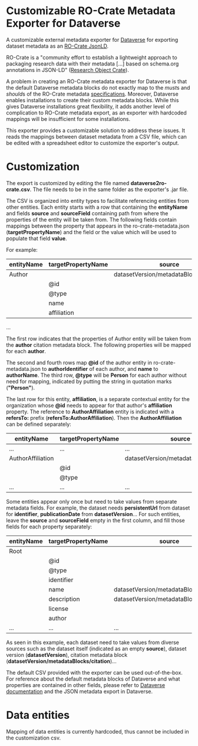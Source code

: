 # Customizable RO-Crate Metadata Exporter for Dataverse
A customizable external metadata exporter for [Dataverse](https://dataverse.org) for exporting dataset metadata as an [RO-Crate JsonLD](https://www.researchobject.org/ro-crate/1.1/appendix/jsonld.html). 

RO-Crate is a "community effort to establish a lightweight approach to packaging research data with their metadata [...] based on schema.org annotations in JSON-LD" ([Research Object Crate](https://w3id.org/ro/crate)). 

A problem in creating an RO-Crate metadata exporter for Dataverse is that the default Dataverse metadata blocks do not exactly map to the *must*s and *should*s of the RO-Crate metadata [specifications](https://www.researchobject.org/ro-crate/specification.html). Moreover, Dataverse enables installations to create their custom metadata blocks. While this gives Dataverse installations great flexibility, it adds another level of complication to RO-Crate metadata export, as an exporter with hardcoded mappings will be insufficient for some installations. 

This exporter provides a customizable solution to address these issues. It reads the mappings between dataset metadata from a CSV file, which can be edited with a spreadsheet editor to customize the exporter's output. 


# Customization 
The export is customized by editing the file named **dataverse2ro-crate.csv**. The file needs to be in the same folder as the exporter's .jar file. 

The CSV is organized into entity types to facilitate referencing entities from other entities. Each entity starts with a row that containing the **entityName** and fields **source** and **sourceField** containing path from where the properties of the entity will be taken from. The following fields contain mappings between the property that appears in the ro-crate-metadata.json (**targetPropertyName**) and the field or the value which will be used to populate that field **value**. 

For example:

| entityName | targetPropertyName | source                                 | sourceField | value                       | 
| ---------- | ------------------ | -------------------------------------- | ----------- | --------------------------- | 
| Author     |                    | datasetVersion/metadataBlocks/citation | author      |                             | 
|            | @id                |                                        |             | authorIdentifier            | 
|            | @type              |                                        |             | "Person"                    |
|            | name               |                                        |             | authorName                  |
|            | affiliation        |                                        |             | refersTo:AuthorAffiliation  |
...

The first row indicates that the properties of Author entity will be taken from the **author** citation metadata block. The following properties will be mapped for each **author**.

The second and fourth rows map **@id** of the author entity in ro-crate-metadata.json to **authorIdentifier** of each author, and **name** to **authorName**. The third row, **@type** will be **Person** for each author without need for mapping, indicated by putting the string in quotation marks (**"Person"**).

The last row for this entity, **affiliation**, is a separate contextual entity for the organization whose **@id** needs to appear for that author's **affiliation** property. The reference to **AuthorAffiliation** entity is indicated with a **refersTo:** prefix (**refersTo:AuthorAffiliation**). Then the **AuthorAffiliation** can be defined separately:

| entityName         | targetPropertyName | source                                 | sourceField | value                       | 
| ------------------ | ------------------ | -------------------------------------- | ----------- | --------------------------- | 
| ...                | ...                | ...                                    | ...         | ...                         |
| AuthorAffiliation  |                    | datasetVersion/metadataBlocks/citation | author      |                             | 
|                    | @id                |                                        |             | authorAffiliation           | 
|                    | @type              |                                        |             | "Organization"              |
| ...                | ...                | ...                                    | ...         | ...                         |

Some entities appear only once but need to take values from separate metadata fields. For example, the dataset needs **persistentUrl** from dataset for **identifier**, **publicationDate** from **datasetVersion**... For such entities, leave the **source** and **sourceField** empty in the first column, and fill those fields for each property separately:

| entityName         | targetPropertyName                     | source                                 | sourceField   | value                       | 
| ------------------ | -------------------------------------- | -------------------------------------- | ------------- | --------------------------- | 
| Root               |                                        |                                        |               |                             | 
|                    | @id                                    |                                        |               | "./"                        | 
|                    | @type                                  |                                        |               | "Dataset"                   |
|                    | identifier                             |                                        |               | persistentUrl               | 
|                    | name                                   | datasetVersion/metadataBlocks/citation |               | title                       |
|                    | description                            | datasetVersion/metadataBlocks/citation | dsDescription | dsDescriptionValue          |
|                    | license                                |                                        |               | refersTo:License            |
|                    | author                                 |                                        |               | refersTo:Author             |
| ...                | ...                                    | ...                                    | ...           | ...                         |

As seen in this example, each dataset need to take values from diverse sources such as the dataset itself (indicated as an empty **source**), dataset version (**datasetVersion**), citation metadata block (**datasetVersion/metadataBlocks/citation**)...

The default CSV provided with the exporter can be used out-of-the-box. For reference about the default metadata blocks of Dataverse and what properties are contained in other fields, please refer to [Dataverse documentation](https://guides.dataverse.org/en/latest/user/appendix.html) and the JSON metadata export in Dataverse. 

# Data entities
Mapping of data entities is currently hardcoded, thus cannot be included in the customization csv. 